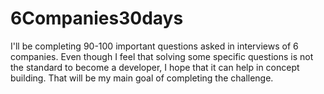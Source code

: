 # 6Companies30days
I'll be completing 90-100 important questions asked in interviews of 6 companies. Even though I feel that solving some specific questions is not the standard to become a developer, I hope that it can help in concept building. That will be my main goal of completing the challenge.
